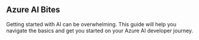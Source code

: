## Azure AI Bites

Getting started with AI can be overwhelming. This guide will help you navigate the basics and get you started on your Azure AI developer journey.
